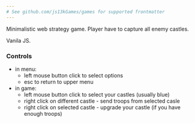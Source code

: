 ```yaml
---
# See github.com/js13kGames/games for supported frontmatter
---
```

Minimalistic web strategy game. Player have to capture all enemy castles.

Vanila JS.

### Controls
- in menu:
  - left mouse button click to select options
  - esc to return to upper menu
- in game:
  - left mouse button click to select your castles (usually blue)
  - right click on different castle - send troops from selected casle
  - right click on selected castle - upgrade your castle (if you have enough troops)
